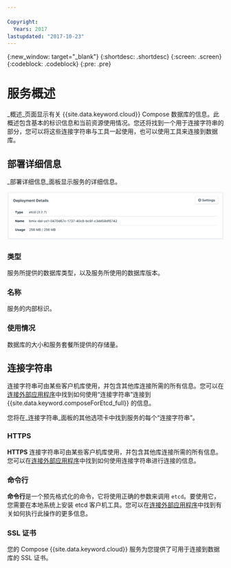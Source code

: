 ```yaml
---

Copyright:
  Years: 2017
lastupdated: "2017-10-23"
---
```


{:new_window: target="_blank"}
{:shortdesc: .shortdesc}
{:screen: .screen}
{:codeblock: .codeblock}
{:pre: .pre}

# 服务概述

_概述_页面显示有关 {{site.data.keyword.cloud}} Compose 数据库的信息。此概述包含基本的标识信息和当前资源使用情况。您还将找到一个用于连接字符串的部分，您可以将这些连接字符串与工具一起使用，也可以使用工具来连接到数据库。

## 部署详细信息

_部署详细信息_面板显示服务的详细信息。

![部署详细信息](./images/etcd-deployment-details.png "“部署详细信息”面板的视图")

### 类型

服务所提供的数据库类型，以及服务所使用的数据库版本。

### 名称

服务的内部标识。

### 使用情况

数据库的大小和服务套餐所提供的存储量。


## 连接字符串

连接字符串可由某些客户机库使用，并包含其他库连接所需的所有信息。您可以在[连接外部应用程序](./connecting-external.html)中找到如何使用“连接字符串”连接到 {{site.data.keyword.composeForEtcd_full}} 的信息。

您将在_连接字符串_面板的其他选项卡中找到服务的每个“连接字符串”。

### HTTPS

**HTTPS** 连接字符串可由某些客户机库使用，并包含其他库连接所需的所有信息。您可以在[连接外部应用程序](./connecting-external.html)中找到如何使用连接字符串进行连接的信息。

### 命令行

**命令行**是一个预先格式化的命令，它将使用正确的参数来调用 `etcd`。要使用它，您需要在本地系统上安装 etcd 客户机工具。您可以在[连接外部应用程序](./connecting-external.html)中找到有关如何执行此操作的更多信息。

### SSL 证书

您的 Compose {{site.data.keyword.cloud}} 服务为您提供了可用于连接到数据库的 SSL 证书。
